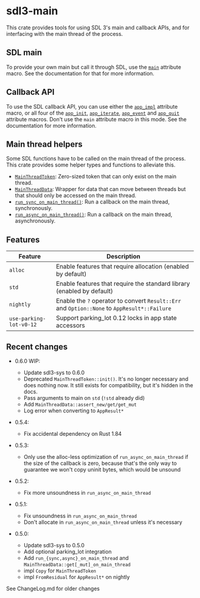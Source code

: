 # sdl3-main

This crate provides tools for using SDL 3's main and callback APIs, and
for interfacing with the main thread of the process.

## SDL main

To provide your own main but call it through SDL, use the [`main`] attribute macro.
See the documentation for that for more information.

## Callback API

To use the SDL callback API, you can use either the [`app_impl`] attribute macro,
or all four of the [`app_init`], [`app_iterate`], [`app_event`] and [`app_quit`]
attribute macros. Don't use the `main` attribute macro in this mode.
See the documentation for more information.

## Main thread helpers

Some SDL functions have to be called on the main thread of the process. This crate
provides some helper types and functions to alleviate this.

- [`MainThreadToken`]\: Zero-sized token that can only exist on the main thread.
- [`MainThreadData`]\: Wrapper for data that can move between threads but that should
  only be accessed on the main thread.
- [`run_sync_on_main_thread()`]\: Run a callback on the main thread, synchronously.
- [`run_async_on_main_thread()`]\: Run a callback on the main thread, asynchronously.

## Features
| Feature                 | Description |
| ----------------------- | ----------- |
| `alloc`                 | Enable features that require allocation (enabled by default) |
| `std`                   | Enable features that require the standard library (enabled by default) |
| `nightly`               | Enable the `?` operator to convert `Result::Err` and `Option::None` to `AppResult*::Failure` |
| `use-parking-lot-v0-12` | Support parking_lot 0.12 locks in app state accessors |

## Recent changes

- 0.6.0 WIP:
    - Update sdl3-sys to 0.6.0
    - Deprecated `MainThreadToken::init()`. It's no longer necessary and does nothing now.
      It still exists for compatibility, but it's hidden in the docs.
    - Pass arguments to main on `std` (`!std` already did)
    - Add `MainThreadData::assert_new/get/get_mut`
    - Log error when converting to `AppResult*`

- 0.5.4:
    - Fix accidental dependency on Rust 1.84

- 0.5.3:
    - Only use the alloc-less optimization of `run_async_on_main_thread` if the size of
      the callback is zero, because that's the only way to guarantee we won't copy
      uninit bytes, which would be unsound

- 0.5.2:
    - Fix more unsoundness in `run_async_on_main_thread`

- 0.5.1:
    - Fix unsoundness in `run_async_on_main_thread`
    - Don't allocate in `run_async_on_main_thread` unless it's necessary

- 0.5.0:
    - Update sdl3-sys to 0.5.0
    - Add optional parking_lot integration
    - Add `run_{sync,async}_on_main_thread` and `MainThreadData::get[_mut]_on_main_thread`
    - impl `Copy` for `MainThreadToken`
    - impl `FromResidual` for `AppResult*` on nightly

See ChangeLog.md for older changes

[`main`]: <https://docs.rs/sdl3-main/0.6.0-pre-1/sdl3_main/attr.main.html>
[`app_impl`]: <https://docs.rs/sdl3-main/0.6.0-pre-1/sdl3_main/attr.app_impl.html>
[`app_init`]: <https://docs.rs/sdl3-main/0.6.0-pre-1/sdl3_main/attr.app_init.html>
[`app_iterate`]: <https://docs.rs/sdl3-main/0.6.0-pre-1/sdl3_main/attr.app_impl.html>
[`app_event`]: <https://docs.rs/sdl3-main/0.6.0-pre-1/sdl3_main/attr.app_event.html>
[`app_quit`]: <https://docs.rs/sdl3-main/0.6.0-pre-1/sdl3_main/attr.app_quit.html>
[`MainThreadToken`]: <https://docs.rs/sdl3-main/0.6.0-pre-1/sdl3_main/struct.MainThreadToken.html>
[`MainThreadData`]: <https://docs.rs/sdl3-main/0.6.0-pre-1/sdl3_main/struct.MainThreadData.html>
[`run_sync_on_main_thread()`]: <https://docs.rs/sdl3-main/0.6.0-pre-1/sdl3_main/fn.run_sync_on_main_thread.html>
[`run_async_on_main_thread()`]: <https://docs.rs/sdl3-main/0.6.0-pre-1/sdl3_main/fn.run_async_on_main_thread.html>
